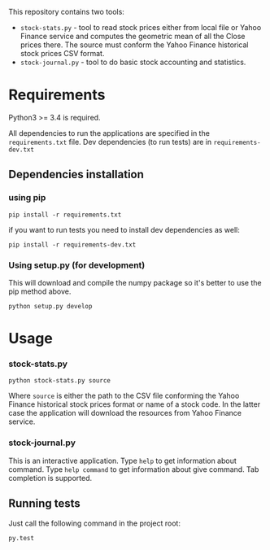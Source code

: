 This repository contains two tools:

* `stock-stats.py` - tool to read stock prices either from local file or Yahoo Finance service and computes the geometric mean of all the Close prices there. The source must conform the Yahoo Finance historical stock prices CSV format.
* `stock-journal.py` - tool to do basic stock accounting and statistics.

# Requirements

Python3 >= 3.4 is required.

All dependencies to run the applications are specified in the `requirements.txt` file. Dev dependencies (to run tests) are in `requirements-dev.txt`

## Dependencies installation


### using pip

    pip install -r requirements.txt

if you want to run tests you need to install dev dependencies as well:

    pip install -r requirements-dev.txt

### Using setup.py (for development)

This will download and compile the numpy package so it's better to use the pip method above.

    python setup.py develop


# Usage

### stock-stats.py

    python stock-stats.py source

Where `source` is either the path to the CSV file conforming the Yahoo Finance historical stock prices format or name of a stock code. In the latter case the application will download the resources from Yahoo Finance service.

### stock-journal.py

This is an interactive application. Type `help` to get information about command. Type `help command` to get information about give command.
Tab completion is supported.

## Running tests

Just call the following command in the project root:

    py.test
